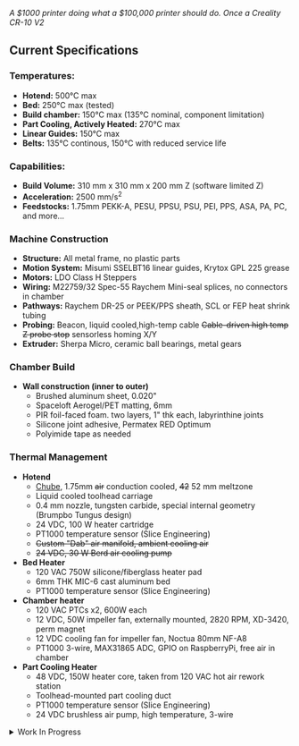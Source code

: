 _A $1000 printer doing what a $100,000 printer should do.
Once a Creality CR-10 V2_

## Current Specifications

### Temperatures:
- **Hotend:** 500°C max
- **Bed:** 250°C max (tested)
- **Build chamber:** 150°C max (135°C nominal, component limitation)
- **Part Cooling, Actively Heated:**  270°C max
- **Linear Guides:** 150°C max
- **Belts:** 135°C continous, 150°C with reduced service life

### Capabilities:
- **Build Volume:** 310 mm x 310 mm x 200 mm Z (software limited Z)
- **Acceleration:** 2500 mm/s<sup>2</sup>
- **Feedstocks:** 1.75mm PEKK-A, PESU, PPSU, PSU, PEI, PPS, ASA, PA, PC, and more...

### Machine Construction
- **Structure:** All metal frame, no plastic parts
- **Motion System:** Misumi SSELBT16 linear guides, Krytox GPL 225 grease
- **Motors:** LDO Class H Steppers
- **Wiring:** M22759/32 Spec-55 Raychem Mini-seal splices, no connectors in chamber
- **Pathways:** Raychem DR-25 or PEEK/PPS sheath, SCL or FEP heat shrink tubing
- **Probing:** Beacon, liquid cooled,high-temp cable ~~Cable-driven high temp Z probe stop~~ sensorless homing X/Y
- **Extruder:** Sherpa Micro, ceramic ball bearings, metal gears

### Chamber Build
- **Wall construction (inner to outer)**
  - Brushed aluminum sheet, 0.020"
  - Spaceloft Aerogel/PET matting, 6mm
  - PIR foil-faced foam. two layers, 1" thk each, labyrinthine joints
  - Silicone joint adhesive, Permatex RED Optimum
  - Polyimide tape as needed

### Thermal Management
- **Hotend**
  - [Chube](https://chubehotend.com/), 1.75mm ~~air~~ conduction cooled, ~~42~~ 52 mm meltzone
  - Liquid cooled toolhead carriage
  - 0.4 mm nozzle, tungsten carbide, special internal geometry (Brumpbo Tungus design)
  - 24 VDC, 100 W heater cartridge
  - PT1000 temperature sensor (Slice Engineering)
  - ~~Custom "Dab" air manifold, ambient cooling air~~
  - ~~24 VDC, 30 W Berd air cooling pump~~
- **Bed Heater**  
  - 120 VAC 750W silicone/fiberglass heater pad
  - 6mm THK MIC-6 cast aluminum bed
  - PT1000 temperature sensor (Slice Engineering)
- **Chamber heater**
  - 120 VAC PTCs x2, 600W each
  - 12 VDC, 50W impeller fan, externally mounted, 2820 RPM, XD-3420, perm magnet
  - 12 VDC cooling fan for impeller fan, Noctua 80mm NF-A8
  - PT1000 3-wire, MAX31865 ADC, GPIO on RaspberryPi, free air in chamber
- **Part Cooling Heater**
  - 48 VDC, 150W heater core, taken from 120 VAC hot air rework station
  - Toolhead-mounted part cooling duct
  - PT1000 temperature sensor (Slice Engineering)
  - 24 VDC brushless air pump, high temperature, 3-wire

<details>

<summary>Work In Progress</summary>


- Working with/on a Danger Klipper module for heated part cooling control that allows both fan speed and the heater core temp to be changed independently. It is working well.


- The BTT SKR1.4T has run out of I/O and needs to be replaced by an Octopus with 48VDC stepper drivers. An old PC tower case provides plenty of room for the MCU and associated power supplies and distribution.


- Rebuilding the X-axis gantry to have dual steppers instead of one stepper and an idler. Gantry beams to be laser cut plate aluminum.


- Rebuilding the Z-axis with Wobblex lead screw nuts. Flipping the steppers from bottom drive to top-drive with thrust bearings at the bottom. A pair of bellows shaft couplings will reduce lead screw alignment tolerance.


- Y-axis redesign to include kinematic, three-point coupling for the new magnetic bed. Larger linear guides support the bed carriage in three places. A 120 VAC silicone heater is planned, but may be replaced by mica heaters so the bed can operate above 250C for extreme materials like Extem TPI. The single stepper will be replaced by two stepper motors.


- Extruder and hotend water-cooling is required. Adding water-cooling for the stepper motors will enable 150C continuous chamber operating temperature.


- Active chamber cooling is required to offset the difference between the lowest rated component and the upper limit of heating power of the heaters versus chamber insulation. A small tube and fin automotive intercooler with appropriate fans and ducting will provide air-to-air rejection of the surplus heat.


- Power consumption is high (13-14 amps on a 15 amp wall outlet) despite excellent insulation. Reducing power consumption is vital for safety and economy.


- Better intrinsic safety is desired. Power-enable relays controlled by the host (Raspberry Pi) will enable remote shutdown when thermal runaway is detected and can't be overcome (N/O solid state relays in a failed-closed scenario). Power-up/down workflows will save energy. Dual temperature sensors with comparative capabilities and diverse pathways should be used on heat sources that are not thermally fused nor controlled by solid state relays.


- Filament drying, handling, and feeding needs improvement. Currently the reel is inside the chamber, which provides heating and drying while running. It mounts to a spool holder with a filament guide hoop. Filament is pulled from the reel by the extruder which limits Z travel. At upper end Z heights the filament path becomes short and abrupt. Very brittle filaments can break mid-print. There is no filament runout detection at this time. Heat is lost opening the upper door to load filament and can cause burns to the operator. A filament heating and drying chamber above the printer is needed. 


</details>
